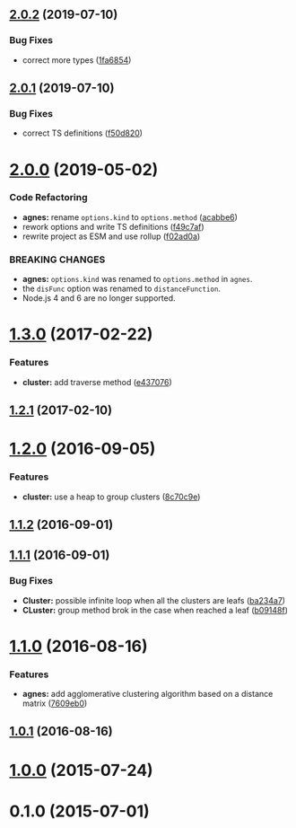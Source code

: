 ## [2.0.2](https://github.com/mljs/hclust/compare/v2.0.1...v2.0.2) (2019-07-10)


### Bug Fixes

* correct more types ([1fa6854](https://github.com/mljs/hclust/commit/1fa6854))



## [2.0.1](https://github.com/mljs/hclust/compare/v2.0.0...v2.0.1) (2019-07-10)


### Bug Fixes

* correct TS definitions ([f50d820](https://github.com/mljs/hclust/commit/f50d820))



# [2.0.0](https://github.com/mljs/hclust/compare/v1.3.0...v2.0.0) (2019-05-02)


### Code Refactoring

* **agnes:** rename `options.kind` to `options.method` ([acabbe6](https://github.com/mljs/hclust/commit/acabbe6))
* rework options and write TS definitions ([f49c7af](https://github.com/mljs/hclust/commit/f49c7af))
* rewrite project as ESM and use rollup ([f02ad0a](https://github.com/mljs/hclust/commit/f02ad0a))


### BREAKING CHANGES

* **agnes:** `options.kind` was renamed to `options.method` in `agnes`.
* the `disFunc` option was renamed to `distanceFunction`.
* Node.js 4 and 6 are no longer supported.



<a name="1.3.0"></a>
# [1.3.0](https://github.com/mljs/hclust/compare/v1.2.1...v1.3.0) (2017-02-22)


### Features

* **cluster:** add traverse method ([e437076](https://github.com/mljs/hclust/commit/e437076))



<a name="1.2.1"></a>
## [1.2.1](https://github.com/mljs/hclust/compare/v1.2.0...v1.2.1) (2017-02-10)



<a name="1.2.0"></a>
# [1.2.0](https://github.com/mljs/hclust/compare/v1.1.2...v1.2.0) (2016-09-05)


### Features

* **cluster:** use a heap to group clusters ([8c70c9e](https://github.com/mljs/hclust/commit/8c70c9e))



<a name="1.1.2"></a>
## [1.1.2](https://github.com/mljs/hclust/compare/v1.1.1...v1.1.2) (2016-09-01)



<a name="1.1.1"></a>
## [1.1.1](https://github.com/mljs/hclust/compare/v1.1.0...v1.1.1) (2016-09-01)


### Bug Fixes

* **Cluster:** possible infinite loop when all the clusters are leafs ([ba234a7](https://github.com/mljs/hclust/commit/ba234a7))
* **CLuster:** group method brok in the case when reached a leaf ([b09148f](https://github.com/mljs/hclust/commit/b09148f))



<a name="1.1.0"></a>
# [1.1.0](https://github.com/mljs/hclust/compare/v1.0.1...v1.1.0) (2016-08-16)


### Features

* **agnes:** add agglomerative clustering algorithm based on a distance matrix ([7609eb0](https://github.com/mljs/hclust/commit/7609eb0))



<a name="1.0.1"></a>
## [1.0.1](https://github.com/mljs/hclust/compare/v1.0.0...v1.0.1) (2016-08-16)



<a name="1.0.0"></a>
# [1.0.0](https://github.com/mljs/hclust/compare/v0.1.0...v1.0.0) (2015-07-24)



<a name="0.1.0"></a>
# 0.1.0 (2015-07-01)



